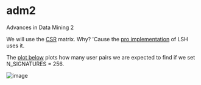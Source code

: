# adm2
Advances in Data Mining 2

We will use the [CSR](https://docs.scipy.org/doc/scipy/reference/generated/scipy.sparse.csr_matrix.html) matrix. Why? 'Cause the [pro implementation](https://github.com/brandonrobertz/SparseLSH/blob/main/sparselsh/lsh.py) of LSH uses it.

The [plot below](https://www.wolframalpha.com/input/?i=1205+*+%281+-+%281-.5%5Ex%29%5E%28256%2Fx%29%29+for+2+%3C+x+%3C+16) plots how many user pairs we are expected to find if we set N_SIGNATURES = 256.

![image](https://user-images.githubusercontent.com/44651818/143563233-69c841f5-f1b0-4f51-8d19-e405df506f28.png)
